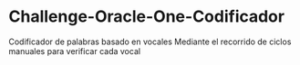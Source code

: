 # Challenge-Oracle-One-Codificador
Codificador de palabras basado en vocales
Mediante el recorrido de ciclos manuales para verificar cada vocal
